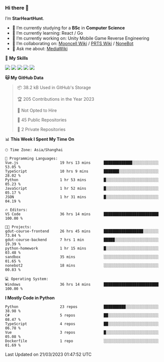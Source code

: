 ### Hi there 👋

I’m **StarHeartHunt**.

- 🏫 I’m currently studying for a **BSc** in **Computer Science**
- 🌱 I’m currently learning: React / Go
- 🔭 I’m currently working on: Unity Mobile Game Reverse Engineering
- 👯 I’m collaborating on: [Mooncell Wiki](https://fgo.wiki/) / [PRTS Wiki](http://prts.wiki/) / [NoneBot](https://github.com/nonebot)
- 💬 Ask me about: [MediaWiki](https://www.mediawiki.org)

🌟 **My Skills**

![](https://img.shields.io/badge/-Python-3e74a2?style=flat-square&logo=Python&logoColor=fff)
![](https://img.shields.io/badge/-Vue-4fc08d?style=flat-square&logo=vue.js&logoColor=fff)
![](https://img.shields.io/badge/-Node.js-339933?style=flat-square&logo=node.js&logoColor=fff)
![](https://img.shields.io/badge/-Linux-000000?style=flat-square&logo=Linux&logoColor=fff)
![](https://img.shields.io/badge/-Dotnet-512bd4?style=flat-square&logo=.net&logoColor=fff)

<!--START_SECTION:waka-->
**🐱 My GitHub Data** 

> 📦 38.2 kB Used in GitHub's Storage 
 > 
> 🏆 205 Contributions in the Year 2023
 > 
> 🚫 Not Opted to Hire
 > 
> 📜 45 Public Repositories 
 > 
> 🔑 2 Private Repositories 
 > 
📊 **This Week I Spent My Time On** 

```text
🕑︎ Time Zone: Asia/Shanghai

💬 Programming Languages: 
Vue.js                   19 hrs 13 mins      █████████████░░░░░░░░░░░░   53.05 % 
TypeScript               10 hrs 9 mins       ███████░░░░░░░░░░░░░░░░░░   28.02 % 
Python                   1 hr 53 mins        █░░░░░░░░░░░░░░░░░░░░░░░░   05.23 % 
JavaScript               1 hr 52 mins        █░░░░░░░░░░░░░░░░░░░░░░░░   05.17 % 
JSON                     1 hr 31 mins        █░░░░░░░░░░░░░░░░░░░░░░░░   04.19 % 

🔥 Editors: 
VS Code                  36 hrs 14 mins      █████████████████████████   100.00 % 

🐱‍💻 Projects: 
gdut-course-frontend     26 hrs 45 mins      ██████████████████░░░░░░░   73.84 % 
gdut-course-backend      7 hrs 1 min         █████░░░░░░░░░░░░░░░░░░░░   19.39 % 
python-homework          1 hr 15 mins        █░░░░░░░░░░░░░░░░░░░░░░░░   03.48 % 
sandbox                  35 mins             ░░░░░░░░░░░░░░░░░░░░░░░░░   01.65 % 
nonebot2                 18 mins             ░░░░░░░░░░░░░░░░░░░░░░░░░   00.83 % 

💻 Operating System: 
Windows                  36 hrs 14 mins      █████████████████████████   100.00 % 
```

**I Mostly Code in Python** 

```text
Python                   23 repos            ██████████░░░░░░░░░░░░░░░   38.98 % 
C#                       5 repos             ██░░░░░░░░░░░░░░░░░░░░░░░   08.47 % 
TypeScript               4 repos             ██░░░░░░░░░░░░░░░░░░░░░░░   06.78 % 
Vue                      3 repos             █░░░░░░░░░░░░░░░░░░░░░░░░   05.08 % 
Dockerfile               1 repo              ░░░░░░░░░░░░░░░░░░░░░░░░░   01.69 % 
```




 Last Updated on 21/03/2023 01:47:52 UTC
<!--END_SECTION:waka-->
